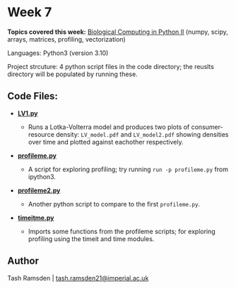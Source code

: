 # Week 7

**Topics covered this week:** [Biological Computing in Python II](https://mhasoba.github.io/TheMulQuaBio/notebooks/06-Python_II.html#) (numpy, scipy, arrays, matrices, profiling, vectorization)

Languages: Python3 (version 3.10)

Project strcuture: 4 python script files in the code directory; the reuslts directory will be populated by running these.


## Code Files:

* [**LV1.py**](code/LV1.py)
  * Runs a Lotka-Volterra model and produces two plots of consumer-resource density:
  `LV_model.pdf` and `LV_model2.pdf` showing densities over time and plotted against eachother respectively.

* [**profileme.py**](code/profileme.py)
  * A script for exploring profiling; try running `run -p profileme.py` from ipython3.

* [**profileme2.py**](code/profileme2.py)
  * Another python script to compare to the first `profileme.py`.

* [**timeitme.py**](code/timeitme.py)
  * Imports some functions from the profileme scripts; for exploring profiling using the timeit and time modules. 


## Author

Tash Ramsden | tash.ramsden21@imperial.ac.uk

